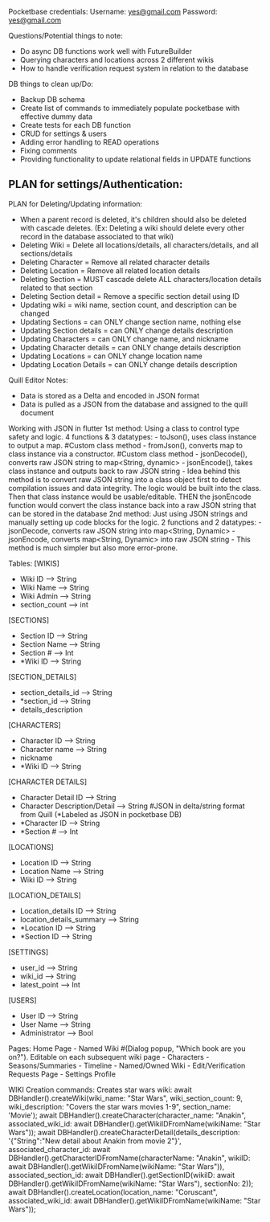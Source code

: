 Pocketbase credentials:
Username: yes@gmail.com
Password: yes@gmail.com

Questions/Potential things to note:
- Do async DB functions work well with FutureBuilder
- Querying characters and locations across 2 different wikis
- How to handle verification request system in relation to the database

DB things to clean up/Do:
- Backup DB schema
- Create list of commands to immediately populate pocketbase with effective dummy data
- Create tests for each DB function
- CRUD for settings & users
- Adding error handling to READ operations
- Fixing comments
- Providing functionality to update relational fields in UPDATE functions

PLAN for settings/Authentication:
- 

PLAN for Deleting/Updating information:
- When a parent record is deleted, it's children should also be deleted with cascade deletes. (Ex: Deleting a wiki should delete every other record in the database associated to that wiki)
- Deleting Wiki = Delete all locations/details, all characters/details, and all sections/details
- Deleting Character = Remove all related character details
- Deleting Location = Remove all related location details
- Deleting Section = MUST cascade delete ALL characters/location details related to that section
- Deleting Section detail = Remove a specific section detail using ID
- Updating wiki = wiki name, section count, and description can be changed
- Updating Sections = can ONLY change section name, nothing else
- Updating Section details = can ONLY change details description
- Updating Characters = can ONLY change name, and nickname
- Updating Character details = can ONLY change details description
- Updating Locations = can ONLY change location name
- Updating Location Details = can ONLY change details description

Quill Editor Notes:
- Data is stored as a Delta and encoded in JSON format
- Data is pulled as a JSON from the database and assigned to the quill document

Working with JSON in flutter
1st method: Using a class to control type safety and logic. 4 functions & 3 datatypes:
    - toJson(), uses class instance to output a map. #Custom class method
    - fromJson(), converts map to class instance via a constructor. #Custom class method
    - jsonDecode(), converts raw JSON string to map<String, dynamic>
    - jsonEncode(), takes class instance and outputs back to raw JSON string
    - Idea behind this method is to convert raw JSON string into a class object first to detect compilation issues and data integrity. The logic would be built into the class. Then that class instance would be usable/editable. THEN the jsonEncode function would convert the class instance back into a raw JSON string that can be stored in the database
2nd method: Just using JSON strings and manually setting up code blocks for the logic. 2 functions and 2 datatypes:
    - jsonDecode, converts raw JSON string into map<String, Dynamic>
    - jsonEncode, converts map<String, Dynamic> into raw JSON string
    - This method is much simpler but also more error-prone. 


Tables:
[WIKIS]
- Wiki ID --> String
- Wiki Name --> String
- Wiki Admin --> String
- section_count --> int

[SECTIONS]
- Section ID --> String
- Section Name --> String
- Section # --> Int
- *Wiki ID --> String

[SECTION_DETAILS]
- section_details_id --> String
- *section_id --> String
- details_description

[CHARACTERS]
- Character ID --> String
- Character name --> String
- nickname
- *Wiki ID --> String

[CHARACTER DETAILS]
- Character Detail ID --> String
- Character Description/Detail --> String #JSON in delta/string format from Quill (*Labeled as JSON in pocketbase DB)
- *Character ID --> String
- *Section # --> Int

[LOCATIONS]
- Location ID --> String
- Location Name --> String
- Wiki ID --> String

[LOCATION_DETAILS]
- Location_details ID --> String
- location_details_summary --> String
- *Location ID --> String
- *Section ID --> String

[SETTINGS]
- user_id --> String
- wiki_id --> String
- latest_point --> Int

[USERS]
- User ID --> String
- User Name --> String
- Administrator --> Bool

Pages:
Home Page 
    - Named Wiki #(Dialog popup, "Which book are you on?"). Editable on each subsequent wiki page
        - Characters 
        - Seasons/Summaries
        - Timeline
    - Named/Owned Wiki
        - Edit/Verification Requests Page
        - 
Settings
Profile

WIKI Creation commands:
Creates star wars wiki:
await DBHandler().createWiki(wiki_name: "Star Wars", wiki_section_count: 9, wiki_description: "Covers the star wars movies 1-9", section_name: 'Movie');
await DBHandler().createCharacter(character_name: "Anakin", associated_wiki_id: await DBHandler().getWikiIDFromName(wikiName: "Star Wars"));
await DBHandler().createCharacterDetail(details_description: '{"String":"New detail about Anakin from movie 2"}', associated_character_id: await DBHandler().getCharacterIDFromName(characterName: "Anakin", wikiID: await DBHandler().getWikiIDFromName(wikiName: "Star Wars")), associated_section_id: await DBHandler().getSectionID(wikiID: await DBHandler().getWikiIDFromName(wikiName: "Star Wars"), sectionNo: 2));
await DBHandler().createLocation(location_name: "Coruscant", associated_wiki_id: await DBHandler().getWikiIDFromName(wikiName: "Star Wars"));

